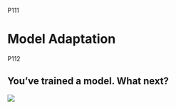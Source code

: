 P111  
# Model Adaptation  

P112    
## You’ve trained a model. What next?

![](assets/P112图.png)    